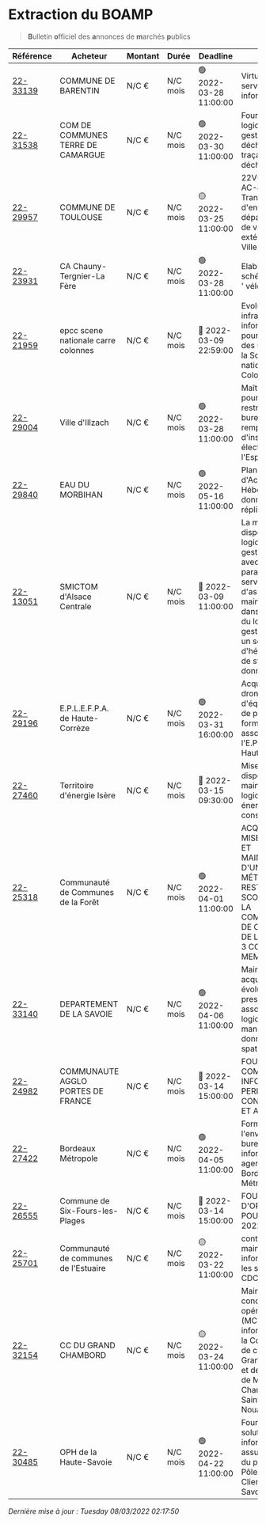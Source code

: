 # Extraction du BOAMP
> **B**ulletin **o**fficiel des **a**nnonces de **m**archés **p**ublics

| Référence | Acheteur | Montant | Durée | Deadline | Résumé | Mot clé|
|---|---|---|---|---|---|---|
| [22-33139](https://www.boamp.fr/avis/detail/22-33139) | COMMUNE DE BARENTIN | N/C € | N/C mois | 🟢 2022-03-28 11:00:00 | Virtualisation des serveurs informatiques | *virtualisation*|
| [22-31538](https://www.boamp.fr/avis/detail/22-31538) | COM DE COMMUNES TERRE DE CAMARGUE | N/C € | N/C mois | 🟢 2022-03-30 11:00:00 | Fourniture d'un logiciel de gestion des déchèteries et de traçabilité des déchets | *cloud*|
| [22-29957](https://www.boamp.fr/avis/detail/22-29957) | COMMUNE DE TOULOUSE | N/C € | N/C mois | 🟡 2022-03-25 11:00:00 | 22V0036PA - AC-JM - Transport d'enfants aux départs des sites de vacances extérieurs à la Ville de Toulouse | *centre de donnees*|
| [22-23931](https://www.boamp.fr/avis/detail/22-23931) | CA Chauny-Tergnier-La Fère | N/C € | N/C mois | 🟢 2022-03-28 11:00:00 | Elaboration du schéma directeur ' vélo ' | *infrastructures systemes*|
| [22-21959](https://www.boamp.fr/avis/detail/22-21959) | epcc scene nationale carre colonnes | N/C € | N/C mois | 🔴 2022-03-09 22:59:00 | Evolutions des infrastructures informatiques pour l'ensemble des utiisateurs de la Scène nationale Carré-Colonnes | *serveur*|
| [22-29004](https://www.boamp.fr/avis/detail/22-29004) | Ville d'Illzach | N/C € | N/C mois | 🟢 2022-03-28 11:00:00 | Maîtrise d'oeuvre pour la restructuration de bureaux et le remplacement d'installations électriques à l'Espace 110 | *serveur*|
| [22-29840](https://www.boamp.fr/avis/detail/22-29840) | EAU DU MORBIHAN | N/C € | N/C mois | 🟢 2022-05-16 11:00:00 | Plan de Reprise d'Activité - Hébergement de données répliquées | *serveur*|
| [22-13051](https://www.boamp.fr/avis/detail/22-13051) | SMICTOM d'Alsace Centrale | N/C € | N/C mois | 🔴 2022-03-09 11:00:00 | La mise à disposition d'un logiciel de gestion de temps avec un paramétrage, un service d'assistance et maintenance dans l'utilisation du logiciel de gestion de temps, un service d'hébergement et de stockage des données. | *logiciels*|
| [22-29196](https://www.boamp.fr/avis/detail/22-29196) | E.P.L.E.F.P.A. de Haute-Corrèze | N/C € | N/C mois | 🟢 2022-03-31 16:00:00 | Acquisition de drones, d'équipements et de prestations de formation associées pour l'E.P.L.E.F.P.A. de Haute-Corrèze | *logiciels*|
| [22-27460](https://www.boamp.fr/avis/detail/22-27460) | Territoire d'énergie Isère | N/C € | N/C mois | 🔴 2022-03-15 09:30:00 | Mise à disposition et maintenance d'un logiciel de suivi énergétique et de consommations | *logiciels*|
| [22-25318](https://www.boamp.fr/avis/detail/22-25318) | Communauté de Communes de la Forêt | N/C € | N/C mois | 🟢 2022-04-01 11:00:00 | ACQUISITION, MISE EN PLACE ET MAINTENANCE D'UN LOGICIEL MÉTIER (ACM ET RESTAURATION SCOLAIRE) POUR LA COMMUNAUTÉ DE COMMUNES DE LA FORET ET 3 COMMUNES MEMBRES | *logiciels*|
| [22-33140](https://www.boamp.fr/avis/detail/22-33140) | DEPARTEMENT DE LA SAVOIE | N/C € | N/C mois | 🟢 2022-04-06 11:00:00 | Maintenance, acquisition, évolutions et prestations associées au logiciel de manipulation de données spatiales FME | *logiciels*|
| [22-24982](https://www.boamp.fr/avis/detail/22-24982) | COMMUNAUTE AGGLO PORTES DE FRANCE | N/C € | N/C mois | 🔴 2022-03-14 15:00:00 | FOURNITURE DE COMPOSANTS INFORMATIQUES, PERIPHERIQUES, CONNECTIQUES ET ACCESSOIRES | *informatique*|
| [22-27422](https://www.boamp.fr/avis/detail/22-27422) | Bordeaux Métropole | N/C € | N/C mois | 🟢 2022-04-05 11:00:00 | Formation à l'environnement bureautique et informatique des agents de Bordeaux Métropole | *informatique*|
| [22-26555](https://www.boamp.fr/avis/detail/22-26555) | Commune de Six-Fours-les-Plages | N/C € | N/C mois | 🔴 2022-03-14 15:00:00 | FOURNITURE D'ORDINATEURS POUR L'ANNEE 2022 | *informatique*|
| [22-25701](https://www.boamp.fr/avis/detail/22-25701) | Communauté de communes de l'Estuaire | N/C € | N/C mois | 🟡 2022-03-22 11:00:00 | contrat de maintenance informatique pour les services de la CDC et son CIAS | *informatique*|
| [22-32154](https://www.boamp.fr/avis/detail/22-32154) | CC DU GRAND CHAMBORD | N/C € | N/C mois | 🟡 2022-03-24 11:00:00 | Maintien en condition opérationnelle (MCO) du parc informatique de la Communauté de communes du Grand Chambord et des communes de Mont-près-Chambord et de Saint-Laurent-Nouan | *informatique*|
| [22-30485](https://www.boamp.fr/avis/detail/22-30485) | OPH de la Haute-Savoie | N/C € | N/C mois | 🟢 2022-04-22 11:00:00 | Fourniture d'une solution informatique pour assurer la gestion du planning du Pôle Relation Client de Haute-Savoie HABITAT | *informatique*|


_Dernière mise à jour : Tuesday 08/03/2022 02:17:50_